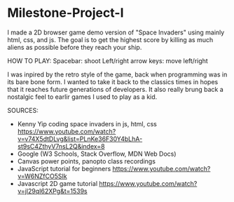 # Milestone-Project-I
I made a 2D browser game demo version of "Space Invaders" using mainly html, css, and js. The goal is to get the highest score by killing as much aliens as possible before they reach your ship. 

HOW TO PLAY: 
Spacebar: shoot 
Left/right arrow keys: move left/right

I was inpired by the retro style of the game, back when programming was in its bare bone form. I wanted to take it back to the classics times in hopes that it reaches future generations of developers. It also really brung back a nostalgic feel to earlir games I used to play as a kid.

SOURCES:
- Kenny Yip coding space invaders in js, html, css https://www.youtube.com/watch?v=v74X5dtDLvg&list=PLnKe36F30Y4bLhA-st9sC4ZthyV7nsL2Q&index=8
- Google (W3 Schools, Stack Overflow, MDN Web Docs)
- Canvas power points, panopto class recordings
- JavaScript tutorial for beginners https://www.youtube.com/watch?v=W6NZfCO5SIk
- Javascript 2D game tutorial https://www.youtube.com/watch?v=jl29qI62XPg&t=1539s

